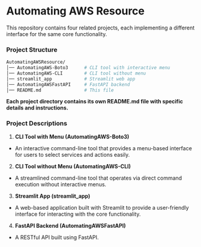 # Automating AWS Resource
This repository contains four related projects, each implementing a different interface for the same core functionality.

### Project Structure
```sh
AutomatingAWSResource/
│── AutomatingAWS-Boto3      # CLI tool with interactive menu
│── AutomatingAWS-CLI        # CLI tool without menu
│── streamlit_app            # Streamlit web app
│── AutomatingAWSFastAPI     # FastAPI backend
│── README.md                # This file
```

**Each project directory contains its own README.md file with specific details and instructions.**


### Project Descriptions

1. **CLI Tool with Menu (AutomatingAWS-Boto3)**
- An interactive command-line tool that provides a menu-based interface for users to select services and actions easily.

2. **CLI Tool without Menu (AutomatingAWS-CLI)**
- A streamlined command-line tool that operates via direct command execution without interactive menus.

3. **Streamlit App (streamlit_app)**

- A web-based application built with Streamlit to provide a user-friendly interface for interacting with the core functionality.

4. **FastAPI Backend (AutomatingAWSFastAPI)**

- A RESTful API built using FastAPI.




